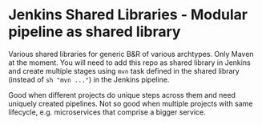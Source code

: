 # Jenkins Shared Libraries - Modular pipeline as shared library

Various shared libraries for generic B&amp;R of various archtypes. Only Maven at the moment.
You will need to add this repo as shared library in Jenkins and create multiple stages using `mvn` task defined in the shared library (instead of `sh "mvn ..."`) in the Jenkins pipeline.

Good when different projects do unique steps across them and need uniquely created pipelines.
Not so good when multiple projects with same lifecycle, e.g. microservices that comprise a bigger service.
